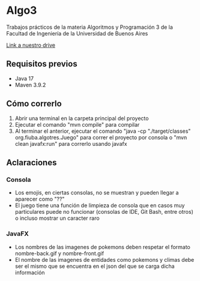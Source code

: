 # Algo3
Trabajos prácticos de la materia Algoritmos y Programación 3 de la Facultad de Ingeniería de la Universidad de Buenos Aires

[Link a nuestro drive](https://drive.google.com/drive/folders/1HU6PrcDPuZ-awIRpnUNtXc-FN-g0Q1ba?usp=sharing)

## Requisitos previos
- Java 17
- Maven 3.9.2

## Cómo correrlo
1. Abrir una terminal en la carpeta principal del proyecto
2. Ejecutar el comando "mvn compile" para compilar
3. Al terminar el anterior, ejecutar el comando "java -cp "./target/classes" org.fiuba.algotres.Juego" para correr el proyecto por consola o "mvn clean javafx:run" para correrlo usando javafx

## Aclaraciones

### Consola
- Los emojis, en ciertas consolas, no se muestran y pueden llegar a aparecer como "??"
- El juego tiene una función de limpieza de consola que en casos muy particulares puede no funcionar (consolas de IDE, Git Bash, entre otros) o incluso mostrar un caracter raro

### JavaFX
- Los nombres de las imagenes de pokemons deben respetar el formato nombre-back.gif y nombre-front.gif
- El nombre de las imagenes de entidades como pokemons y climas debe ser el mismo que se encuentra en el json del que se carga dicha información